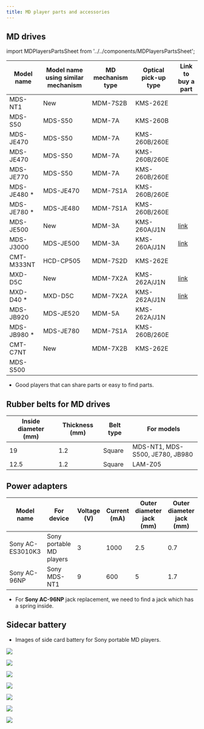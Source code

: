 ```yaml
---
title: MD player parts and accessories
---
```


## MD drives

import MDPlayersPartsSheet from '../../components/MDPlayersPartsSheet';

<MDPlayersPartsSheet />

| Model name  | Model name using similar mechanism | MD mechanism type | Optical pick-up type | Link to buy a part |
|-------------|------------------------------------|-------------------|----------------------|--------------------|
| MDS-NT1     | New                                | MDM-7S2B          | KMS-262E             |                    |
| MDS-S50     | MDS-S50                            | MDM-7A            | KMS-260B             |                    |
| MDS-JE470   | MDS-S50                            | MDM-7A            | KMS-260B/260E        |                    |
| MDS-JE470   | MDS-S50                            | MDM-7A            | KMS-260B/260E        |                    |
| MDS-JE770   | MDS-S50                            | MDM-7A            | KMS-260B/260E        |                    |
| MDS-JE480 * | MDS-JE470                          | MDM-7S1A          | KMS-260B/260E        |                    |
| MDS-JE780 * | MDS-JE480                          | MDM-7S1A          | KMS-260B/260E        |                    |
| MDS-JE500   | New                                | MDM-3A            | KMS-260A/J1N         | [link][1]          |
| MDS-J3000   | MDS-JE500                          | MDM-3A            | KMS-260A/J1N         | [link][1]          |
| CMT-M333NT  | HCD-CP505                          | MDM-7S2D          | KMS-262E             |                    |
| MXD-D5C     | New                                | MDM-7X2A          | KMS-262A/J1N         | [link][2]          |
| MXD-D40 *   | MXD-D5C                            | MDM-7X2A          | KMS-262A/J1N         | [link][2]          |
| MDS-JB920   | MDS-JE520                          | MDM-5A            | KMS-262A/J1N         |                    |
| MDS-JB980 * | MDS-JE780                          | MDM-7S1A          | KMS-260B/260E        |                    |
| CMT-C7NT    | New                                | MDM-7X2B          | KMS-262E             |                    |
| MDS-S500    |                                    |                   |                      |                    |

* Good players that can share parts or easy to find parts.

[1]:https://alltroniccomputer.com.sg/products/audio-md-optical-pickup-assy-kms260a-mdm-31-md-mechanism
[2]:https://alltroniccomputer.com.sg/products/audio-md-optical-pickup-assy-kms260b-e-mdm-7s2a-md-mechanism

## Rubber belts for MD drives

| Inside diameter (mm) | Thickness (mm) | Belt type | For models             |
|----------------------|----------------|-----------|------------------------|
| 19                   | 1.2            | Square    | MDS-NT1, MDS-S500, JE780, JB980 |
| 12.5                 | 1.2            | Square    | LAM-Z05                |

## Power adapters

| Model name       | For device               | Voltage (V) | Current (mA) | Outer diameter jack (mm) | Outer diameter jack (mm) |
|------------------|--------------------------|-------------|--------------|--------------------------|--------------------------|
| Sony AC-ES3010K3 | Sony portable MD players | 3           | 1000         | 2.5                      | 0.7                      |
| Sony AC-96NP     | Sony MDS-NT1             | 9           | 600          | 5                        | 1.7                      |

- For **Sony AC-96NP** jack replacement, we need to find a jack which has a spring inside.

## Sidecar battery
- Images of side card battery for Sony portable MD players.

![](images/md-player-parts-and-accessories/sidecar-battery-01.png)

![](images/md-player-parts-and-accessories/sidecar-battery-02.png)

![](images/md-player-parts-and-accessories/sidecar-battery-03.png)

![](images/md-player-parts-and-accessories/sidecar-battery-04.png)

![](images/md-player-parts-and-accessories/sidecar-battery-05.png)

![](images/md-player-parts-and-accessories/sidecar-battery-06.png)

![](images/md-player-parts-and-accessories/sidecar-battery-07.png)
